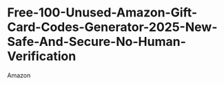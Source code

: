 # Free-100-Unused-Amazon-Gift-Card-Codes-Generator-2025-New-Safe-And-Secure-No-Human-Verification
Amazon
